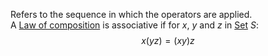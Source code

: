 Refers to the sequence in which the operators are applied.  
A [Law of composition](./Law-of-composition.md) is associative if for $x$, $y$ and $z$ in [Set](./Sets/Set.md) $S$:  
$$x(yz)=(xy)z$$